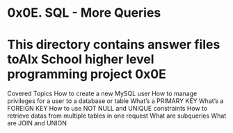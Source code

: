 # 0x0E. SQL - More Queries
# This directory contains answer files toAlx School higher level programming project 0x0E
Covered Topics
How to create a new MySQL user
How to manage privileges for a user to a database or table
What’s a PRIMARY KEY
What’s a FOREIGN KEY
How to use NOT NULL and UNIQUE constraints
How to retrieve datas from multiple tables in one request
What are subqueries
What are JOIN and UNION
